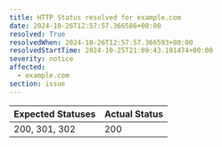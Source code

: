 ```yaml
---
title: HTTP Status resolved for example.com
date: 2024-10-26T12:57:57.366586+00:00
resolved: True
resolvedWhen: 2024-10-26T12:57:57.366593+00:00
resolvedStartTime: 2024-10-25T21:09:43.191474+00:00
severity: notice
affected:
  - example.com
section: issue
---
```


| Expected Statuses | Actual Status  |
|-------------------|----------------|
| 200, 301, 302 | 200 |
